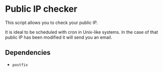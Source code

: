 # Public IP checker

This script allows you to check your public IP.

It is ideal to be scheduled with cron in Unix-like systems. In the case of that public IP has been modified it will send you an email.

## Dependencies

  - `postfix`
